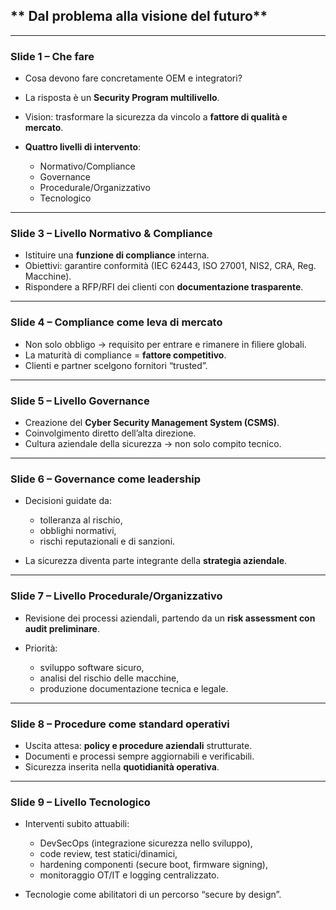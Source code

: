 ## ** Dal problema alla visione del futuro**

---

### **Slide 1 – Che fare**

* Cosa devono fare concretamente OEM e integratori?
* La risposta è un **Security Program multilivello**.
* Vision: trasformare la sicurezza da vincolo a **fattore di qualità e mercato**.

* **Quattro livelli di intervento**:

  * Normativo/Compliance
  * Governance
  * Procedurale/Organizzativo
  * Tecnologico

---

### **Slide 3 – Livello Normativo & Compliance**

* Istituire una **funzione di compliance** interna.
* Obiettivi: garantire conformità (IEC 62443, ISO 27001, NIS2, CRA, Reg. Macchine).
* Rispondere a RFP/RFI dei clienti con **documentazione trasparente**.

---

### **Slide 4 – Compliance come leva di mercato**

* Non solo obbligo → requisito per entrare e rimanere in filiere globali.
* La maturità di compliance = **fattore competitivo**.
* Clienti e partner scelgono fornitori “trusted”.

---

### **Slide 5 – Livello Governance**

* Creazione del **Cyber Security Management System (CSMS)**.
* Coinvolgimento diretto dell’alta direzione.
* Cultura aziendale della sicurezza → non solo compito tecnico.

---

### **Slide 6 – Governance come leadership**

* Decisioni guidate da:

  * tolleranza al rischio,
  * obblighi normativi,
  * rischi reputazionali e di sanzioni.
* La sicurezza diventa parte integrante della **strategia aziendale**.

---

### **Slide 7 – Livello Procedurale/Organizzativo**

* Revisione dei processi aziendali, partendo da un **risk assessment con audit preliminare**.
* Priorità:

  * sviluppo software sicuro,
  * analisi del rischio delle macchine,
  * produzione documentazione tecnica e legale.

---

### **Slide 8 – Procedure come standard operativi**

* Uscita attesa: **policy e procedure aziendali** strutturate.
* Documenti e processi sempre aggiornabili e verificabili.
* Sicurezza inserita nella **quotidianità operativa**.

---

### **Slide 9 – Livello Tecnologico**

* Interventi subito attuabili:

  * DevSecOps (integrazione sicurezza nello sviluppo),
  * code review, test statici/dinamici,
  * hardening componenti (secure boot, firmware signing),
  * monitoraggio OT/IT e logging centralizzato.
* Tecnologie come abilitatori di un percorso “secure by design”.
